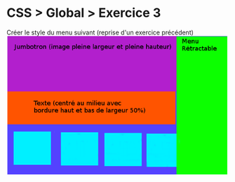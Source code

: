# CSS > Global > Exercice 3

Créer le style du menu suivant (reprise d'un exercice précédent)
![whattodo](whattodo.png)
